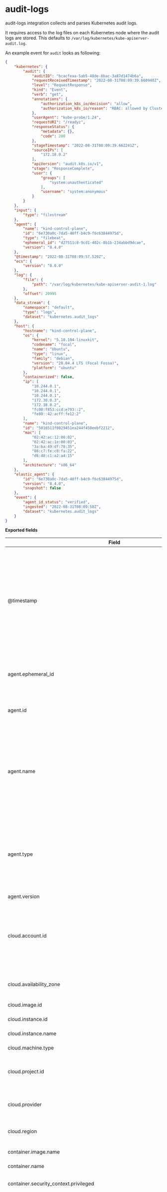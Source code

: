 # audit-logs

audit-logs integration collects and parses Kubernetes audit logs.

It requires access to the log files on each Kubernetes node where the audit logs are stored.
This defaults to `/var/log/kubernetes/kube-apiserver-audit.log`.

An example event for `audit` looks as following:

```json
{
    "kubernetes": {
        "audit": {
            "auditID": "bcacfeaa-5ab5-48de-8bac-3a87d1474b6a",
            "requestReceivedTimestamp": "2022-08-31T08:09:39.660940Z",
            "level": "RequestResponse",
            "kind": "Event",
            "verb": "get",
            "annotations": {
                "authorization_k8s_io/decision": "allow",
                "authorization_k8s_io/reason": "RBAC: allowed by ClusterRoleBinding \"system:public-info-viewer\" of ClusterRole \"system:public-info-viewer\" to Group \"system:unauthenticated\""
            },
            "userAgent": "kube-probe/1.24",
            "requestURI": "/readyz",
            "responseStatus": {
                "metadata": {},
                "code": 200
            },
            "stageTimestamp": "2022-08-31T08:09:39.662241Z",
            "sourceIPs": [
                "172.18.0.2"
            ],
            "apiVersion": "audit.k8s.io/v1",
            "stage": "ResponseComplete",
            "user": {
                "groups": [
                    "system:unauthenticated"
                ],
                "username": "system:anonymous"
            }
        }
    },
    "input": {
        "type": "filestream"
    },
    "agent": {
        "name": "kind-control-plane",
        "id": "6e730a0c-7da5-48ff-b4c9-f6c63844975d",
        "type": "filebeat",
        "ephemeral_id": "d27511c8-9cd1-402c-8b1b-234abbd9dcae",
        "version": "8.4.0"
    },
    "@timestamp": "2022-08-31T08:09:57.520Z",
    "ecs": {
        "version": "8.0.0"
    },
    "log": {
        "file": {
            "path": "/var/log/kubernetes/kube-apiserver-audit-1.log"
        },
        "offset": 20995
    },
    "data_stream": {
        "namespace": "default",
        "type": "logs",
        "dataset": "kubernetes.audit_logs"
    },
    "host": {
        "hostname": "kind-control-plane",
        "os": {
            "kernel": "5.10.104-linuxkit",
            "codename": "focal",
            "name": "Ubuntu",
            "type": "linux",
            "family": "debian",
            "version": "20.04.4 LTS (Focal Fossa)",
            "platform": "ubuntu"
        },
        "containerized": false,
        "ip": [
            "10.244.0.1",
            "10.244.0.1",
            "10.244.0.1",
            "172.30.0.3",
            "172.18.0.2",
            "fc00:f853:ccd:e793::2",
            "fe80::42:acff:fe12:2"
        ],
        "name": "kind-control-plane",
        "id": "5016511f0829451ea244f458eebf2212",
        "mac": [
            "02:42:ac:12:00:02",
            "02:42:ac:1e:00:03",
            "3a:ba:49:df:78:35",
            "86:c7:fe:c8:fa:22",
            "d6:48:c1:a2:a4:15"
        ],
        "architecture": "x86_64"
    },
    "elastic_agent": {
        "id": "6e730a0c-7da5-48ff-b4c9-f6c63844975d",
        "version": "8.4.0",
        "snapshot": false
    },
    "event": {
        "agent_id_status": "verified",
        "ingested": "2022-08-31T08:09:58Z",
        "dataset": "kubernetes.audit_logs"
    }
}
```

**Exported fields**

| Field | Description | Type |
|---|---|---|
| @timestamp | Date/time when the event originated. This is the date/time extracted from the event, typically representing when the event was generated by the source. If the event source has no original timestamp, this value is typically populated by the first time the event was received by the pipeline. Required field for all events. | date |
| agent.ephemeral_id | Ephemeral identifier of this agent (if one exists). This id normally changes across restarts, but `agent.id` does not. | keyword |
| agent.id | Unique identifier of this agent (if one exists). Example: For Beats this would be beat.id. | keyword |
| agent.name | Custom name of the agent. This is a name that can be given to an agent. This can be helpful if for example two Filebeat instances are running on the same host but a human readable separation is needed on which Filebeat instance data is coming from. | keyword |
| agent.type | Type of the agent. The agent type always stays the same and should be given by the agent used. In case of Filebeat the agent would always be Filebeat also if two Filebeat instances are run on the same machine. | keyword |
| agent.version | Version of the agent. | keyword |
| cloud.account.id | The cloud account or organization id used to identify different entities in a multi-tenant environment. Examples: AWS account id, Google Cloud ORG Id, or other unique identifier. | keyword |
| cloud.availability_zone | Availability zone in which this host, resource, or service is located. | keyword |
| cloud.image.id | Image ID for the cloud instance. | keyword |
| cloud.instance.id | Instance ID of the host machine. | keyword |
| cloud.instance.name | Instance name of the host machine. | keyword |
| cloud.machine.type | Machine type of the host machine. | keyword |
| cloud.project.id | The cloud project identifier. Examples: Google Cloud Project id, Azure Project id. | keyword |
| cloud.provider | Name of the cloud provider. Example values are aws, azure, gcp, or digitalocean. | keyword |
| cloud.region | Region in which this host, resource, or service is located. | keyword |
| container.image.name | Name of the image the container was built on. | keyword |
| container.name | Container name. | keyword |
| container.security_context.privileged | Indicates whether the container is running in privileged mode. | boolean |
| data_stream.dataset | The field can contain anything that makes sense to signify the source of the data. Examples include `nginx.access`, `prometheus`, `endpoint` etc. For data streams that otherwise fit, but that do not have dataset set we use the value "generic" for the dataset value. `event.dataset` should have the same value as `data_stream.dataset`. Beyond the Elasticsearch data stream naming criteria noted above, the `dataset` value has additional restrictions:   \* Must not contain `-`   \* No longer than 100 characters | constant_keyword |
| data_stream.namespace | A user defined namespace. Namespaces are useful to allow grouping of data. Many users already organize their indices this way, and the data stream naming scheme now provides this best practice as a default. Many users will populate this field with `default`. If no value is used, it falls back to `default`. Beyond the Elasticsearch index naming criteria noted above, `namespace` value has the additional restrictions:   \* Must not contain `-`   \* No longer than 100 characters | constant_keyword |
| data_stream.type | An overarching type for the data stream. Currently allowed values are "logs" and "metrics". We expect to also add "traces" and "synthetics" in the near future. | constant_keyword |
| ecs.version | ECS version this event conforms to. `ecs.version` is a required field and must exist in all events. When querying across multiple indices -- which may conform to slightly different ECS versions -- this field lets integrations adjust to the schema version of the events. | keyword |
| error.message | Error message. | match_only_text |
| event.action | The action captured by the event. This describes the information in the event. It is more specific than `event.category`. Examples are `group-add`, `process-started`, `file-created`. The value is normally defined by the implementer. | keyword |
| event.dataset | Name of the dataset. If an event source publishes more than one type of log or events (e.g. access log, error log), the dataset is used to specify which one the event comes from. It's recommended but not required to start the dataset name with the module name, followed by a dot, then the dataset name. | keyword |
| event.ingested | Timestamp when an event arrived in the central data store. This is different from `@timestamp`, which is when the event originally occurred.  It's also different from `event.created`, which is meant to capture the first time an agent saw the event. In normal conditions, assuming no tampering, the timestamps should chronologically look like this: `@timestamp` \< `event.created` \< `event.ingested`. | date |
| host.architecture | Operating system architecture. | keyword |
| host.containerized | If the host is a container. | boolean |
| host.domain | Name of the domain of which the host is a member. For example, on Windows this could be the host's Active Directory domain or NetBIOS domain name. For Linux this could be the domain of the host's LDAP provider. | keyword |
| host.hostname | Hostname of the host. It normally contains what the `hostname` command returns on the host machine. | keyword |
| host.id | Unique host id. As hostname is not always unique, use values that are meaningful in your environment. Example: The current usage of `beat.name`. | keyword |
| host.ip | Host ip addresses. | ip |
| host.mac | Host MAC addresses. The notation format from RFC 7042 is suggested: Each octet (that is, 8-bit byte) is represented by two [uppercase] hexadecimal digits giving the value of the octet as an unsigned integer. Successive octets are separated by a hyphen. | keyword |
| host.name | Name of the host. It can contain what hostname returns on Unix systems, the fully qualified domain name (FQDN), or a name specified by the user. The recommended value is the lowercase FQDN of the host. | keyword |
| host.os.build | OS build information. | keyword |
| host.os.codename | OS codename, if any. | keyword |
| host.os.family | OS family (such as redhat, debian, freebsd, windows). | keyword |
| host.os.kernel | Operating system kernel version as a raw string. | keyword |
| host.os.name | Operating system name, without the version. | keyword |
| host.os.name.text | Multi-field of `host.os.name`. | match_only_text |
| host.os.platform | Operating system platform (such centos, ubuntu, windows). | keyword |
| host.os.version | Operating system version as a raw string. | keyword |
| host.type | Type of host. For Cloud providers this can be the machine type like `t2.medium`. If vm, this could be the container, for example, or other information meaningful in your environment. | keyword |
| input.type | Type of input. | keyword |
| kubernetes.audit.annotations.authorization_k8s_io/decision |  | keyword |
| kubernetes.audit.annotations.authorization_k8s_io/reason |  | text |
| kubernetes.audit.apiVersion | Audit event api version | keyword |
| kubernetes.audit.auditID | Unique audit ID, generated for each request | keyword |
| kubernetes.audit.impersonatedUser.extra.\* | Any additional information provided by the authenticator | object |
| kubernetes.audit.impersonatedUser.groups | The names of groups this user is a part of | text |
| kubernetes.audit.impersonatedUser.uid | A unique value that identifies this user across time. If this user is deleted and another user by the same name is added, they will have different UIDs | keyword |
| kubernetes.audit.impersonatedUser.username | The name that uniquely identifies this user among all active users | keyword |
| kubernetes.audit.kind | Kind of the audit event | keyword |
| kubernetes.audit.level | AuditLevel at which event was generated | keyword |
| kubernetes.audit.objectRef.apiGroup | The name of the API group that contains the referred object. The empty string represents the core API group. | keyword |
| kubernetes.audit.objectRef.apiVersion | The version of the API group that contains the referred object | keyword |
| kubernetes.audit.objectRef.name |  | keyword |
| kubernetes.audit.objectRef.namespace |  | keyword |
| kubernetes.audit.objectRef.resource |  | keyword |
| kubernetes.audit.objectRef.resourceVersion |  | keyword |
| kubernetes.audit.objectRef.subresource |  | keyword |
| kubernetes.audit.objectRef.uid |  | keyword |
| kubernetes.audit.requestObject.roleRef.name |  | keyword |
| kubernetes.audit.requestObject.rules |  | nested |
| kubernetes.audit.requestObject.spec.containers.command |  | text |
| kubernetes.audit.requestObject.spec.containers.image |  | keyword |
| kubernetes.audit.requestObject.spec.containers.name |  | keyword |
| kubernetes.audit.requestObject.spec.containers.securityContext.allowPrivilegeEscalation |  | boolean |
| kubernetes.audit.requestObject.spec.containers.securityContext.capabilities.add |  | keyword |
| kubernetes.audit.requestObject.spec.containers.securityContext.privileged |  | boolean |
| kubernetes.audit.requestObject.spec.containers.securityContext.procMount |  | keyword |
| kubernetes.audit.requestObject.spec.containers.securityContext.runAsGroup |  | integer |
| kubernetes.audit.requestObject.spec.containers.securityContext.runAsNonRoot |  | boolean |
| kubernetes.audit.requestObject.spec.containers.securityContext.runAsUser |  | integer |
| kubernetes.audit.requestObject.spec.containers.securityContext.seccompProfile.type |  | keyword |
| kubernetes.audit.requestObject.spec.containers.volumeMounts |  | flattened |
| kubernetes.audit.requestObject.spec.hostIPC |  | boolean |
| kubernetes.audit.requestObject.spec.hostNetwork |  | boolean |
| kubernetes.audit.requestObject.spec.hostPID |  | boolean |
| kubernetes.audit.requestObject.spec.restartPolicy |  | keyword |
| kubernetes.audit.requestObject.spec.securityContext.runAsGroup |  | integer |
| kubernetes.audit.requestObject.spec.securityContext.runAsNonRoot |  | boolean |
| kubernetes.audit.requestObject.spec.securityContext.runAsUser |  | integer |
| kubernetes.audit.requestObject.spec.serviceAccountName |  | keyword |
| kubernetes.audit.requestObject.spec.type |  | keyword |
| kubernetes.audit.requestObject.spec.volumes.hostPath |  | flattened |
| kubernetes.audit.requestReceivedTimestamp | Time the request reached the apiserver | date |
| kubernetes.audit.requestURI | RequestURI is the request URI as sent by the client to a server | keyword |
| kubernetes.audit.responseObject.roleRef.kind |  | keyword |
| kubernetes.audit.responseObject.rules |  | nested |
| kubernetes.audit.responseObject.spec.containers.securityContext.allowPrivilegeEscalation |  | boolean |
| kubernetes.audit.responseObject.spec.containers.securityContext.privileged |  | boolean |
| kubernetes.audit.responseObject.spec.containers.securityContext.runAsUser |  | integer |
| kubernetes.audit.responseObject.spec.containers.volumeMounts |  | flattened |
| kubernetes.audit.responseObject.spec.hostIPC |  | boolean |
| kubernetes.audit.responseObject.spec.hostNetwork |  | boolean |
| kubernetes.audit.responseObject.spec.hostPID |  | boolean |
| kubernetes.audit.responseObject.spec.restartPolicy |  | keyword |
| kubernetes.audit.responseObject.spec.volumes.hostPath |  | flattened |
| kubernetes.audit.responseStatus.code | Suggested HTTP return code for this status, 0 if not set | integer |
| kubernetes.audit.responseStatus.message | A human-readable description of the status of this operation | text |
| kubernetes.audit.responseStatus.reason | A machine-readable description of why this operation is in the "Failure" status. If this value is empty there is no information available. A Reason clarifies an HTTP status code but does not override it | keyword |
| kubernetes.audit.responseStatus.status | Status of the operation | keyword |
| kubernetes.audit.sourceIPs | Source IPs, from where the request originated and intermediate proxies | text |
| kubernetes.audit.stage | Stage of the request handling when this event instance was generated | keyword |
| kubernetes.audit.stageTimestamp | Time the request reached current audit stage | date |
| kubernetes.audit.user.extra.\* | Any additional information provided by the authenticator | object |
| kubernetes.audit.user.groups | The names of groups this user is a part of | text |
| kubernetes.audit.user.uid | A unique value that identifies this user across time. If this user is deleted and another user by the same name is added, they will have different UIDs | keyword |
| kubernetes.audit.user.username | The name that uniquely identifies this user among all active users | keyword |
| kubernetes.audit.userAgent | UserAgent records the user agent string reported by the client. Note that the UserAgent is provided by the client, and must not be trusted | keyword |
| kubernetes.audit.verb | Verb is the kubernetes verb associated with the request. For non-resource requests, this is the lower-cased HTTP method | keyword |
| log.file.device_id | ID of the device containing the filesystem where the file resides. | keyword |
| log.file.fingerprint | The sha256 fingerprint identity of the file when fingerprinting is enabled. | keyword |
| log.file.idxhi | The high-order part of a unique identifier that is associated with a file. (Windows-only) | keyword |
| log.file.idxlo | The low-order part of a unique identifier that is associated with a file. (Windows-only) | keyword |
| log.file.inode | Inode number of the log file. | keyword |
| log.file.path | Full path to the log file this event came from, including the file name. It should include the drive letter, when appropriate. If the event wasn't read from a log file, do not populate this field. | keyword |
| log.file.vol | The serial number of the volume that contains a file. (Windows-only) | keyword |
| log.offset | Offset of the entry in the log file. | long |
| message | For log events the message field contains the log message, optimized for viewing in a log viewer. For structured logs without an original message field, other fields can be concatenated to form a human-readable summary of the event. If multiple messages exist, they can be combined into one message. | match_only_text |
| source.ip | IP address of the source (IPv4 or IPv6). | ip |
| user.id | Unique identifier of the user. | keyword |
| user.name | Short name or login of the user. | keyword |
| user.name.text | Multi-field of `user.name`. | match_only_text |
| user_agent.original | Unparsed user_agent string. | keyword |
| user_agent.original.text | Multi-field of `user_agent.original`. | match_only_text |

